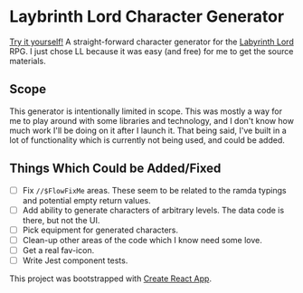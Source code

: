 # Laybrinth Lord Character Generator

[Try it yourself!](http://kevin-whitaker.net/chargen)
A straight-forward character generator for the [Labyrinth Lord](https://en.wikipedia.org/wiki/Labyrinth_Lord) RPG. I just chose LL because it was easy (and free) for me to get the source materials.

## Scope
This generator is intentionally limited in scope. This was mostly a way for me to play around with some
libraries and technology, and I don't know how much work I'll be doing on it after I launch it. That being said, I've built in a lot of functionality which is currently not being used, and could be added.

## Things Which Could be Added/Fixed

- [ ] Fix `//$FlowFixMe` areas. These seem to be related to the ramda typings and potential empty return values.
- [ ] Add ability to generate characters of arbitrary levels. The data code is there, but not the UI.
- [ ] Pick equipment for generated characters.
- [ ] Clean-up other areas of the code which I know need some love.
- [ ] Get a real fav-icon.
- [ ] Write Jest component tests.

This project was bootstrapped with [Create React App](https://github.com/facebookincubator/create-react-app).
